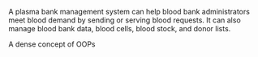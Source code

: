 A plasma bank management system can help blood bank administrators meet blood demand by sending or serving blood requests. It can also manage blood bank data, blood cells, blood stock, and donor lists. 

A dense concept of OOPs  
